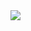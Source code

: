 <img src="https://capsule-render.vercel.app/api?type=waving&color=gradient&height=200&text=Hi,%20I'm%20Anton!&fontSize=40&fontAlignY=40&desc=Software%20Developer%20[%20Python%20|%20Django%20|%20FastAPI%20]&descAlign=30&descAlignY=70"/>
